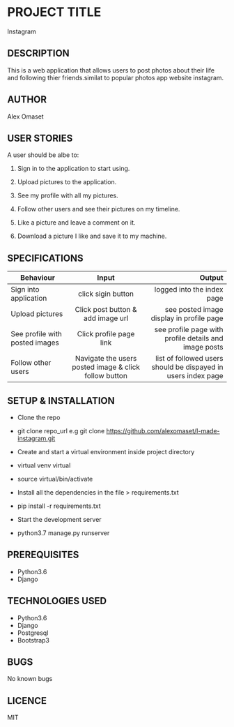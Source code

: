# PROJECT TITLE 
Instagram 

## DESCRIPTION
This is a web application that allows users to post photos about their life and following thier friends.similat to popular photos app website instagram.

## AUTHOR
Alex Omaset

## USER STORIES
A user should be albe to:

1. Sign in to the application to start using.

2. Upload pictures to the application.

3. See my profile with all my pictures.

4. Follow other users and see their pictures on my timeline.

5. Like a picture and leave a comment on it.

6. Download a picture I like and save it to my machine.

## SPECIFICATIONS
| Behaviour  |    Input      | Output |
|----------|:-------------:|------:|
| Sign into application | click sigin button | logged into the index page |
| Upload pictures | Click post button & add image url  | see posted image display in profile page |
| See profile with posted images | Click profile page link | see profile page with profile details and image posts |   
| Follow other users | Navigate the users posted image & click follow button | list of followed users should be dispayed in users index page |                                    | Like a user picture | Click like button on post | should see no. of likes increment by 1 every time you like |           

## SETUP & INSTALLATION
* Clone the repo

* git clone repo_url e.g git clone https://github.com/alexomaset/I-made-instagram.git
* Create and start a virtual environment inside project directory

* virtual venv virtual
* source virtual/bin/activate
* Install all the dependencies in the file > requirements.txt

* pip install -r requirements.txt
* Start the development server

* python3.7 manage.py runserver    

## PREREQUISITES
* Python3.6
* Django

## TECHNOLOGIES USED
* Python3.6
* Django
* Postgresql
* Bootstrap3

## BUGS
No known bugs

## LICENCE
MIT 